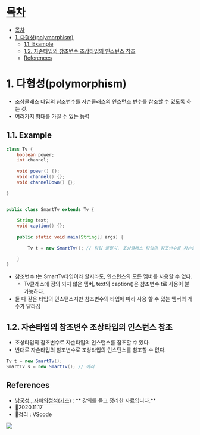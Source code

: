# [목차](#목차)
- [목차](#목차)
- [1. 다형성(polymorphism)](#1-다형성polymorphism)
  - [1.1. Example](#11-example)
  - [1.2. 자손타입의 참조변수 조상타입의 인스턴스 참조](#12-자손타입의-참조변수-조상타입의-인스턴스-참조)
  - [References](#references)

# 1. 다형성(polymorphism)

- 조상클래스 타입의 참조변수를 자손클래스의 인스턴스 변수를 참조할 수 있도록 하는 것.
- 여러가지 형태를 가질 수 있는 능력

## 1.1. Example

```java
class Tv {
	boolean power;
	int channel;
	
	void power() {};
	void channel() {};
	void channelDown() {};
	
}


public class SmartTv extends Tv {
	
	String text;
	void caption() {};
	
	public static void main(String[] args) {
		
		Tv t = new SmartTv(); // 타입 불일치. 조상클래스 타입의 참조변수를 자손클래스의 인스턴스 변수를 참조

	}
}

```

- 참조변수 t는 SmartTv타입이라 할지라도, 인스턴스의 모든 멤버를 사용할 수 없다.
  - Tv클래스에 정의 되지 않은 멤버, text와 caption()은 참조변수 t로 사용이 불가능하다.
- 둘 다 같은 타입의 인스턴스지만 참조변수의 타입에 따라 사용 할 수 있는 멤버의 개수가 달라짐



## 1.2. 자손타입의 참조변수 조상타입의 인스턴스 참조

- 조상타입의 참조변수로 자손타입의 인스턴스를 참조할 수 있다.
- 반대로 자손타입의 참조변수로 조상타입의 인스턴스를 참조할 수 없다.

```java
Tv t = new SmartTv();
SmartTv s = new SmartTv(); // 에러
```

## References
- [남궁성 , 자바의정석(기초)](https://www.youtube.com/user/MasterNKS) : ** 강의를 듣고 정리한 자료입니다.**
- 🎈2020.11.17
- 🎈정리 : VScode

![](https://images.velog.io/images/withcolinsong/post/8dc5159f-5174-49f0-8cca-748d6cd38345/image.png)
